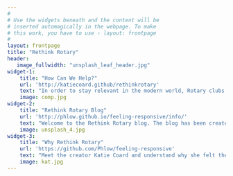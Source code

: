 ```yaml
---
#
# Use the widgets beneath and the content will be
# inserted automagically in the webpage. To make
# this work, you have to use › layout: frontpage
#
layout: frontpage
title: "Rethink Rotary"
header:
   image_fullwidth: "unsplash_leaf_header.jpg"
widget-1:
    title: "How Can We Help?"
    url: 'http://katiecoard.github/rethinkrotary'
    text: "In order to stay relevant in the modern world, Rotary clubs and Rotarians worldwide need to be open to change. However, sometimes it's hard to know where to go for the right advice. That's where Rethink Rotary comes in!<br><br>We can recommend a multitude of services to help Rotary clubs embrace the change and make sure it works for them. Some popular services are website design, social media management, workshops and our special Club Health Check."
    image: comp.jpg
widget-2:
    title: "Rethink Rotary Blog"
    url: 'http://phlow.github.io/feeling-responsive/info/'
    text: "Welcome to the Rethink Rotary blog. The blog has been created to encourage conversation amongst Rotarians on how to change their club for the better while retaining what makes Rotary Rotary. <br><br>Posts focus on things such as rethinking meeting structure, improving your club website, managing social media and generally looking at your club critically for the aspects that need to be improved."
    image: unsplash_4.jpg
widget-3:
    title: "Why Rethink Rotary"
    url: 'https://github.com/Phlow/feeling-responsive'
    text: "Meet the creator Katie Coard and understand why she felt the need to create the Rethink Rotary blog. The goal is to make Rotary the best it can be so future generations can enjoy all it offers and provides to the world.<br><br> Her Rotary experience coming through the new generations program and professional experience as an online content manager place her in a great position to create a safe space where Rotarians and Rotary clubs can ask the questions they want to ask. "
    image: kat.jpg
---
```


<!-- <div id="videoModal" class="reveal-modal large" data-reveal="">
  <div class="flex-video widescreen vimeo" style="display: block;">
    <iframe width="1280" height="720" src="https://www.youtube.com/embed/3b5zCFSmVvU" frameborder="0" allowfullscreen></iframe>
  </div>
  <a class="close-reveal-modal">&#215;</a>
</div> -->
